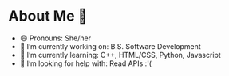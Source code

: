 # About Me 👋

<!--
**BrooksSierra/BrooksSierra** is a ✨ _special_ ✨ repository because its `README.md` (this file) appears on your GitHub profile.

Here are some ideas to get you started:

- 🔭 I’m currently working on ...
- 🌱 I’m currently learning ...
- 👯 I’m looking to collaborate on ...
- 🤔 I’m looking for help with ...
- 💬 Ask me about ...
- 📫 How to reach me: ...
!-->
- 😄 Pronouns: She/her
- 🔭 I’m currently working on: B.S. Software Development
- 🌱 I’m currently learning: C++, HTML/CSS, Python, Javascript 
- 🤔 I’m looking for help with: Read APIs :'(
